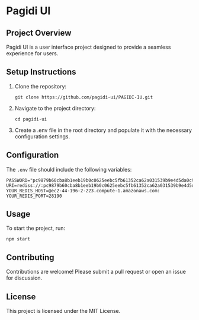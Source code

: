 # Pagidi UI

## Project Overview
Pagidi UI is a user interface project designed to provide a seamless experience for users. 

## Setup Instructions
1. Clone the repository:
   ```
   git clone https://github.com/pagidi-ui/PAGIDI-IU.git
   ```
2. Navigate to the project directory:
   ```
   cd pagidi-ui
   ```
3. Create a .env file in the root directory and populate it with the necessary configuration settings.

## Configuration
The `.env` file should include the following variables:
```
PASSWORD="pc9879b60cba8b1eeb19b0c0625eebc5fb61352ca62a031539b9e4d5da0c90c3e"
URI=rediss://:pc9879b60cba8b1eeb19b0c0625eebc5fb61352ca62a031539b9e4d5da0c90c3e
YOUR_REDIS_HOST=@ec2-44-196-2-223.compute-1.amazonaws.com:
YOUR_REDIS_PORT=28190
```

## Usage
To start the project, run:
```
npm start
```

## Contributing
Contributions are welcome! Please submit a pull request or open an issue for discussion. 

## License
This project is licensed under the MIT License.
